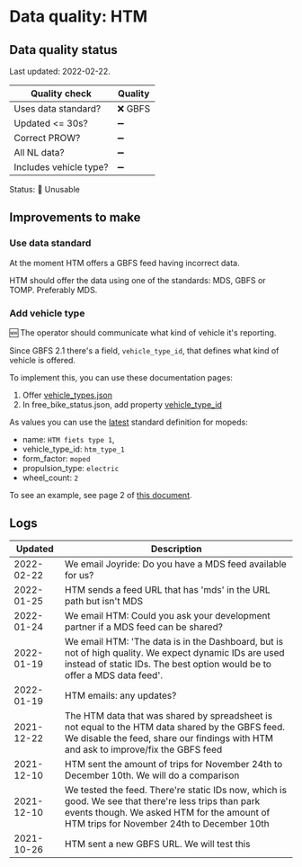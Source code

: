 # Data quality: HTM

## Data quality status

Last updated: 2022-02-22.

| **Quality check**           | **Quality**
| --                          | --          |
| Uses data standard?         | ❌ GBFS
| Updated <= 30s?             | ➖
| Correct PROW?               | ➖
| All NL data?                | ➖
| Includes vehicle type?      | ➖

Status: 🔴 Unusable

## Improvements to make

### Use data standard

At the moment HTM offers a GBFS feed having incorrect data.

HTM should offer the data using one of the standards: MDS, GBFS or TOMP. Preferably MDS.

### Add vehicle type

🆕 The operator should communicate what kind of vehicle it's reporting. 

Since GBFS 2.1 there's a field, `vehicle_type_id`, that defines what kind of vehicle is offered.

To implement this, you can use these documentation pages: 

1. Offer [vehicle_types.json](https://github.com/NABSA/gbfs/blob/master/gbfs.md#vehicle_typesjson-added-in-v21)
2. In free_bike_status.json, add property [vehicle_type_id](https://github.com/NABSA/gbfs/blob/master/gbfs.md#free_bike_statusjson)

As values you can use the [latest](https://github.com/NABSA/gbfs/pull/370) standard definition for mopeds:

- name: `HTM fiets type 1`,
- vehicle_type_id: `htm_type_1`
- form_factor: `moped`
- propulsion_type: `electric`
- wheel_count: `2`

To see an example, see page 2 of [this document](https://docs.google.com/document/d/1P_oDBnFvr9qzo0_5YbnrCDYptFQV9ZUOJGfi8ACD1GE/edit?usp=sharing).


## Logs

| Updated    | Description
| ----       | ---
| 2022-02-22 | We email Joyride: Do you have a MDS feed available for us?
| 2022-01-25 | HTM sends a feed URL that has 'mds' in the URL path but isn't MDS
| 2022-01-24 | We email HTM: Could you ask your development partner if a MDS feed can be shared?
| 2022-01-19 | We email HTM: 'The data is in the Dashboard, but is not of high quality. We expect dynamic IDs are used instead of static IDs. The best option would be to offer a MDS data feed'.
| 2022-01-19 | HTM emails: any updates?
| 2021-12-22 | The HTM data that was shared by spreadsheet is not equal to the HTM data shared by the GBFS feed. We disable the feed, share our findings with HTM and ask to improve/fix the GBFS feed
| 2021-12-10 | HTM sent the amount of trips for November 24th to December 10th. We will do a comparison
| 2021-12-10 | We tested the feed. There're static IDs now, which is good. We see that there're less trips than park events though. We asked HTM for the amount of HTM trips for November 24th to December 10th
| 2021-10-26 | HTM sent a new GBFS URL. We will test this
